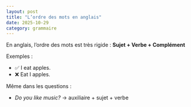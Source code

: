 ```yaml
---
layout: post
title: "L’ordre des mots en anglais"
date: 2025-10-29
category: grammaire
---
```


En anglais, l’ordre des mots est très rigide : **Sujet + Verbe + Complément**

Exemples :
- ✅ I eat apples.
- ❌ Eat I apples.

Même dans les questions :
- *Do you like music?* → auxiliaire + sujet + verbe
